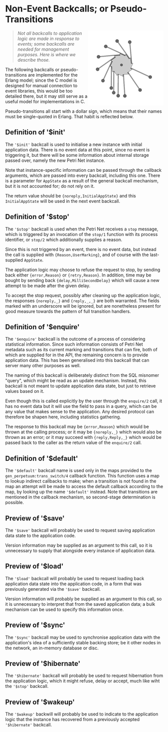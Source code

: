 # Non-Event Backcalls; or Pseudo-Transitions

<img alt="Perpetuum Mobile" src="pix/240px-PerpetuumMobile.gif" style="float: right;"/>

> *Not all backcalls to application logic are made in response to events;
> some backcalls are needed for management purposes.  Here is where we
> describe those.*

The following backcalls or pseudo-transitions are implemented for the
Erlang model; since the C model is designed for manual connection to
event libraries, this would be too detailed there, but it may still
serve as a useful model for implementations in C.

Pseudo-transitions all start with a dollar sign, which means that
their names must be single-quoted in Erlang.  That habit is
reflected below.

## Definition of '$init'

The `'$init'` backcall is used to initialise a new instance
with initial application data.  There is no event data at
this point, since no event is triggering it, but there will
be some information about internal storage passed over,
namely the new Petri Net instance.

Note that instance-specific information can be passed through
the callback arguments, which are passed into every backcall,
including this one.  There is a parameter for `AppState` as
a result of the general backcall mechanism, but it is not
accounted for; do not rely on it.

The return value should be `{noreply,InitialAppState}` and
this `InitialAppState` will be used in the next event
backcall.

## Definition of '$stop'

The `'$stop'` backcall is used when the Petri Net receives
a `stop` message, which is triggered by an invocation of
the `stop/1` function with its process identifier, or
`stop/2` which additionally supplies a reason.

Since this is not triggered by an event, there is no event
data, but instead the call is supplied with
`{Reason,UserMarking}`, and of course with the
last-supplied `AppState`.

The application logic may choose to refuse the request to
stop, by sending back either `{error,Reason}` or
`{retry,Reason}`.  In addition, time may be bought by
sending back `{delay,MilliSecondDelay}` which will
cause a new attempt to be made after the given delay.

To accept the stop request, possibly after cleaning
up the application logic, the responses `{noreply,_}`
and `{reply,_,_}` are both warranted.  The fields
marked with an underscore will be ignored, but are
nonetheless present for good measure towards the
pattern of full transition handlers.

## Definition of '$enquire'

The `'$enquire'` backcall is the outcome of a process
of considering statistical information.  Since such
information consists of Petri Net metadata such as its
current marking and transitions that can fire, both of
which are supplied for in the API, the remaining
concern is to provide application data.  This has been
generalised into this backcall that can server many
other purposes as well.

The naming of this backcall is deliberately distinct
from the SQL misnomer "query", which might be read
as an update mechanism.  Instead, this backcall is
not meant to update application data state, but
just to retrieve values based on it.

Even though this is called explicitly by the user
through the `enquire/2` call, it has no event data
but it will use the field to pass in a query, which
can be any value that makes sense to the application.
Any desired protocol can therefore be shapen here,
including statistics gathering.

The response to this backcall may be `{error,Reason}`
which would be thrown at the calling process; or
it may be `{noreply,_}` which would also be thrown
as an error; or it may succeed with `{reply,Reply,_}`
which would be passed back to the caller as the
return value of the `enquire/2` call.

## Definition of '$default'

The `'$default'` backcall name is used only in the
maps provided to the `gen_perpetuum:trans_switch/4`
callback function.  This function uses a map to
lookup indirect callbacks to make; when a
transition is not found in the map an attempt will
be made to access the default callback according
to the map, by looking up the name `'$default'`
instead.  Note that transitions are mentioned in
the callback mechanism, so second-stage determination
is possible.


## Preview of '$save'

The `'$save'` backcall will probably be used to
request saving application data state to the
application code.

Version information may be supplied as an argument
to this call, so it is unnecessary to supply that
alongside every instance of application data.

## Preview of '$load'

The `'$load'` backcall will probably be used to
request loading back application data state into the
application code, in a form that was previously
generated via the `'$save'` backcall.

Version information will probably be supplied as
an argument to this call, so it is unnecessary to
interpret that from the saved application data;
a bulk mechanism can be used to specify this
information once.

## Preview of '$sync'

The `'$sync'` backcall may be used to synchronise
application data with the application's idea of a
sufficiently stable backing store; be it other nodes
in the network, an in-memory database or disc.

## Preview of '$hibernate'

The `'$hibernate'` backcall will probably be used
to request hibernation from the application logic,
which it might refuse, delay or accept, much like
wiht the `'$stop'` backcall.

## Preview of '$wakeup'

The `'$wakeup'` backwill will probably be used to
indicate to the application logic that the instance
has recovered from a previously accepted
`'$hibernate'` backcall.

